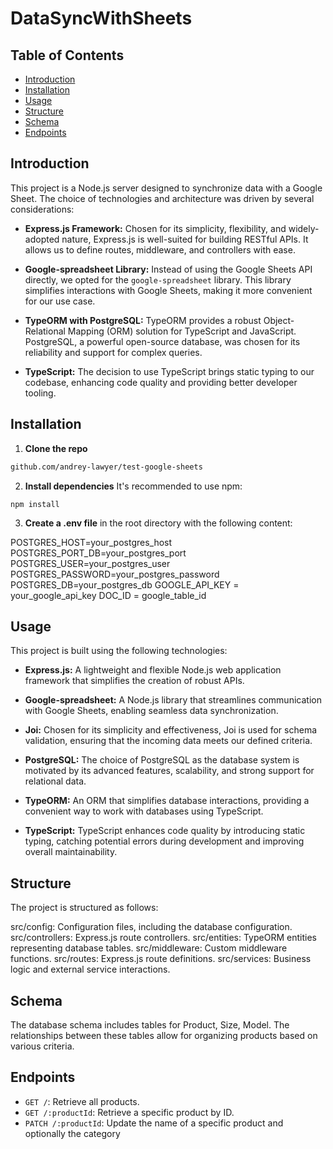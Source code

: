 # DataSyncWithSheets

## Table of Contents

- [Introduction](#introduction)
- [Installation](#installation)
- [Usage](#usage)
- [Structure](#structure)
- [Schema](#schema)
- [Endpoints](#endpoints)

## Introduction

This project is a Node.js server designed to synchronize data with a Google Sheet. The choice of technologies and architecture was driven by several considerations:

- **Express.js Framework:** Chosen for its simplicity, flexibility, and widely-adopted nature, Express.js is well-suited for building RESTful APIs. It allows us to define routes, middleware, and controllers with ease.

- **Google-spreadsheet Library:** Instead of using the Google Sheets API directly, we opted for the `google-spreadsheet` library. This library simplifies interactions with Google Sheets, making it more convenient for our use case.

- **TypeORM with PostgreSQL:** TypeORM provides a robust Object-Relational Mapping (ORM) solution for TypeScript and JavaScript. PostgreSQL, a powerful open-source database, was chosen for its reliability and support for complex queries.

- **TypeScript:** The decision to use TypeScript brings static typing to our codebase, enhancing code quality and providing better developer tooling.

## Installation

1. **Clone the repo**

```bash
github.com/andrey-lawyer/test-google-sheets
```

2. **Install dependencies** It's recommended to use npm:

```
npm install
```

3. **Create a .env file** in the root directory with the following content:

POSTGRES_HOST=your_postgres_host
POSTGRES_PORT_DB=your_postgres_port
POSTGRES_USER=your_postgres_user
POSTGRES_PASSWORD=your_postgres_password
POSTGRES_DB=your_postgres_db
GOOGLE_API_KEY = your_google_api_key
DOC_ID = google_table_id

## Usage

This project is built using the following technologies:

- **Express.js:** A lightweight and flexible Node.js web application framework that simplifies the creation of robust APIs.

- **Google-spreadsheet:** A Node.js library that streamlines communication with Google Sheets, enabling seamless data synchronization.

- **Joi:** Chosen for its simplicity and effectiveness, Joi is used for schema validation, ensuring that the incoming data meets our defined criteria.

- **PostgreSQL:** The choice of PostgreSQL as the database system is motivated by its advanced features, scalability, and strong support for relational data.

- **TypeORM:** An ORM that simplifies database interactions, providing a convenient way to work with databases using TypeScript.

- **TypeScript:** TypeScript enhances code quality by introducing static typing, catching potential errors during development and improving overall maintainability.

## Structure

The project is structured as follows:

src/config: Configuration files, including the database configuration.
src/controllers: Express.js route controllers.
src/entities: TypeORM entities representing database tables.
src/middleware: Custom middleware functions.
src/routes: Express.js route definitions.
src/services: Business logic and external service interactions.

## Schema

The database schema includes tables for Product, Size, Model. The relationships between these tables allow for organizing products based on various criteria.

## Endpoints

- `GET /`: Retrieve all products.
- `GET /:productId`: Retrieve a specific product by ID.
- `PATCH /:productId`: Update the name of a specific product and optionally the category
